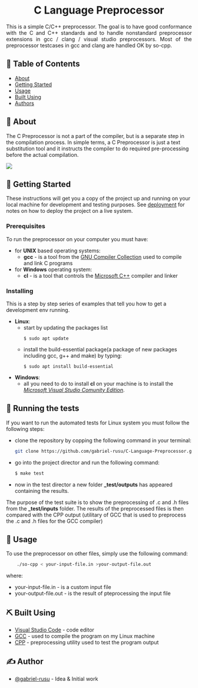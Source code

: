 <h1 align="center">C Language Preprocessor</h1>

<p align="justify"> This is a simple C/C++ preprocessor. The goal is to have good conformance with the C and C++ standards and to handle nonstandard preprocessor extensions in gcc / clang / visual studio preprocessors. Most of the preprocessor testcases in gcc and clang are handled OK by so-cpp.
    <br> 
</p>

## 📝 Table of Contents
- [About](#about)
- [Getting Started](#getting_started)
- [Usage](#usage)
- [Built Using](#built_using)
- [Authors](#authors)

## 🧐 About <a name = "about"></a>
The C Preprocessor is not a part of the compiler, but is a separate step in the compilation process. In simple terms, a C Preprocessor is just a text substitution tool and it instructs the compiler to do required pre-processing before the actual compilation.


<img src="./res/Preprocessor-In-C.png">


## 🏁 Getting Started <a name = "getting_started"></a>
These instructions will get you a copy of the project up and running on your local machine for development and testing purposes. See [deployment](#deployment) for notes on how to deploy the project on a live system.

### Prerequisites
To run the preprocessor on your computer you must have:
* for **UNIX** based operating systems: 
    * **gcc** - is a tool from the [GNU Compiler Collection](https://linuxize.com/post/how-to-install-gcc-compiler-on-ubuntu-18-04/) used to compile and link C programs
* for **Windows** operating system: 
    * **cl** -  is a tool that controls the [Microsoft C++](https://docs.microsoft.com/en-us/cpp/build/reference/compiler-options?view=vs-2019) compiler and linker

### Installing
This is a step by step series of examples that tell you how to get a development env running.

* **Linux**:
    * start by updating the packages list
        ```shell-script
        $ sudo apt update
        ```
    * install the build-essential package(a package of new packages including gcc, g++ and make) by typing:
        ```shell-script
        $ sudo apt install build-essential 
        ```
* **Windows**:
    * all you need to do to install **cl** on your machine is to install the [*Microsoft Visual Studio Comunity Edition*](https://visualstudio.microsoft.com/).

## 🔧 Running the tests <a name = "tests"></a>
If you want to run the automated tests for Linux system you must follow the following steps:
* clone the repository by copping the following command in your terminal:
    ```bash
    git clone https://github.com/gabriel-rusu/C-Language-Preprocessor.git
    ```
* go into the project director and run the following command:
    ```bash
    $ make test
    ```
* now in the test director a new folder **_test/outputs** has appeared containing the results.

The purpose of the test suite is to show the preprocessing of .c and .h files from the **_test/inputs** folder. The results of the preprocessed files is then compared with the CPP output (utilitary of GCC that is used to preprocess the .c and .h files for the GCC compiler) 

## 🎈 Usage <a name="usage"></a>
To use the preprocessor on other files, simply use the following command:
```bash
    ./so-cpp < your-input-file.in >your-output-file.out
```
where:
* your-input-file.in - is a custom input file
* your-output-file.out - is the result of pteprocessing the input file


## ⛏️ Built Using <a name = "built_using"></a>
- [Visual Studio Code](https://code.visualstudio.com/) - code editor
- [GCC](https://gcc.gnu.org/) - used to compile the program on my Linux machine
- [CPP](https://www.codeproject.com/Articles/3853/Wave-a-Standard-conformant-C-preprocessor-library) - preprocessing utility used to test the program output

## ✍️ Author <a name = "authors"></a>
- [@gabriel-rusu](https://github.com/gabriel-rusu) - Idea & Initial work

